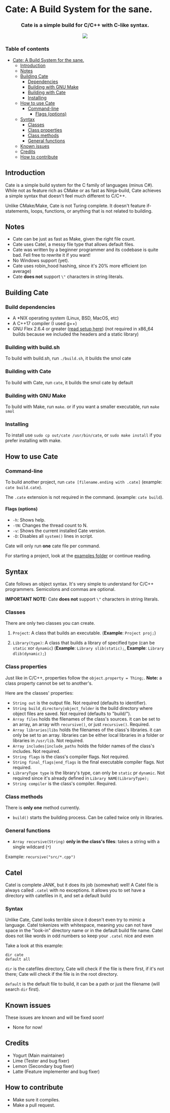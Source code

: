 # Cate: A Build System for the sane.
<h3 align="center">
  Cate is a simple build for C/C++ with C-like syntax.
</h3>
<p align="center">
  <img align="center" src="cate_example.png">
</p>

### Table of contents
- [Cate: A Build System for the sane.](#cate--a-build-system-for-the-sane)
  * [Introduction](#introduction)
  * [Notes](#notes)
  * [Building Cate](#building-cate)
    + [Dependencies](#dependencies)
    + [Building with GNU Make](#building-with-gnu-make)
    + [Building with Cate](#building-with-cate)
    + [Installing](#installing)
  * [How to use Cate](#how-to-use-cate)
    + [Command-line](#command-line)
      - [Flags (options)](#flags--options-)
  * [Syntax](#syntax)
    + [Classes](#classes)
    + [Class properties](#class-properties)
    + [Class methods](#class-methods)
    + [General functions](#general-functions)
  * [Known issues](#known-issues)
  * [Credits](#credits)
  * [How to contribute](#how-to-contribute)

## Introduction
Cate is a simple build system for the C family of languages (minus C#). While not as feature rich as CMake or as fast as Ninja-build, Cate achieves a simple syntax that doesn't feel much different to C/C++.

Unlike CMake/Make, Cate is not Turing complete. It doesn't feature if-statements, loops, functions, or anything that is not related to building. 

## Notes
- Cate can be just as fast as Make, given the right file count.
- Cate uses Catel, a messy file type that allows default files.
- Cate was written by a beginner programmer and its codebase is quite bad. Fell free to rewrite it if you want!
- No Windows support (yet).
- Cate uses robin_hood hashing, since it's 20% more efficient (on average)
- Cate **does not** support `\"` characters in string literals.

## Building Cate
### Build dependencies
- A *NIX operating system (Linux, BSD, MacOS, etc)
- A C++17 compiler (I used g++)
- GNU Flex 2.6.4 or greater ([read setup here](flex_setup.md)) (not required in x86_64 builds because we included the headers and a static library)

### Building with build.sh
To build with build.sh, run `./build.sh`, it builds the smol cate
### Building with Cate
To build with Cate, run `cate`, it builds the smol cate by default
### Building with GNU Make
To build with Make, run `make`. or if you want a smaller executable, run `make smol`
### Installing
To install use `sudo cp out/cate /usr/bin/cate`, or `sudo make install` if you prefer installing with make.

## How to use Cate
### Command-line
To build another project, run `cate [filename.ending with .cate]` (example: `cate build.cate`).

The `.cate` extension is not required in the command.   (example: `cate build`).

#### Flags (options)
- `-h`: Shows help.
- `-tN`: Changes the thread count to N.
- `-v`: Shows the current installed Cate version.
- `-D`: Disables all `system()` lines in script.  

Cate will only run **one** cate file per command.

For starting a project, look at the [examples folder](examples/) or continue reading.

## Syntax
Cate follows an object syntax. It's very simple to understand for C/C++ programmers. Semicolons and commas are optional.

**IMPORTANT NOTE:** Cate **does not** support `\"` characters in string literals.

### Classes
There are only two classes you can create.
1. `Project`: A class that builds an executable.  (**Example**: `Project proj;`)

2. `Library(type)`: A class that builds a library of specified type (can be `static` xor `dynamic`)  (**Example**: `Library slib(static);`, **Example**: `Library dlib(dynamic);`)

### Class properties
Just like in C/C++, properties follow the `object.property = Thing;`.
**Note:** a class property cannot be set to another's.

Here are the classes' properties:
- `String out` is the output file. Not required (defaults to identifier).
- `String build_directory|object_folder` is the build directory where object files are saved. Not required (defaults to "build/").
- `Array files` holds the filenames of the class's sources. it can be set to an array, an array with `recursive()`, or just `recursive()`. Required. 
- `Array libraries|libs` holds the filenames of the class's libraries. it can only be set to an array. libraries can be either local libraries in a folder or libraries in `/usr/lib`. Not required. 
- `Array includes|include_paths` holds the folder names of the class's includes. Not required.
- `String flags` is the class's compiler flags. Not required. 
- `String final_flags|end_flags` is the final executable compiler flags. Not required. 
- `LibraryType type` is the library's type, can only be `static` pr `dynamic`. Not required since it's already defined in `Library NAME(LibraryType);` 
- `String compiler` is the class's compiler. Required. 

### Class methods
There is **only one** method currently.
- `build()` starts the building process. Can be called twice only in libraries.

### General functions
- `Array recursive(String)` **only in the class's files**: takes a string with a single wildcard (`*`)

Example: `recursive("src/*.cpp")`

## Catel
Catel is complete JANK, but it does its job (somewhat) well! A Catel file is always called `.catel` with no exceptions. it allows you to set have a directory with catefiles in it, and set a default build

### Syntax
Unlike Cate, Catel looks terrible since it doesn't even try to mimic a language. Catel tokenizes with whitespace, meaning you can not have space in the "look-in" directory name or in the default build file name. Catel does not like words in odd numbers so keep your `.catel` nice and even

Take a look at this example:
```
dir cate
default all
```

`dir` is the catefiles directory, Cate will check if the file is there first, if it's not there; Cate will check if the file is in the root directory.

`default` is the default file to build, it can be a path or just the filename (will search `dir` first).

## Known issues
These issues are known and will be fixed soon!
- None for now!

## Credits
<!-- All Milkies have contributed in some way to Cate. Notable contributors are: -->
- Yogurt (Main maintainer)
- Lime (Tester and bug fixer)
- Lemon (Secondary bug fixer)
- Latte (Feature implementer and bug fixer) 

## How to contribute
- Make sure it compiles.
- Make a pull request.
